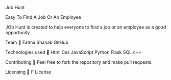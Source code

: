 Job Hunt

Easy To Find A Job Or An Employee
                               
JOb Hunt is created to help everyone to find a job or an employee as a good opportunity 

Team 👋
Fatma Shanab GitHub

Technologies used 🔧
Html
Css
JavaScript
Python
Flask
SQL
c++

Contributing 🙌
Feel free to fork the repository and make pull requests.

Licensing 📝
F License

